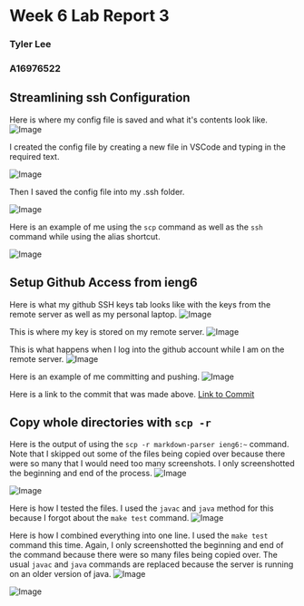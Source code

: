 # Week 6 Lab Report 3

### Tyler Lee
### A16976522

## Streamlining ssh Configuration
Here is where my config file is saved and what it's contents look like.
![Image](configpicture.png)

I created the config file by creating a new file in VSCode and typing in the required text.

![Image](creatingconfig.png)

Then I saved the config file into my .ssh folder.

![Image](savingconfig.png)

Here is an example of me using the `scp` command as well as the `ssh` command while using the alias shortcut.

![Image](loginandscp.png)

## Setup Github Access from ieng6
Here is what my github SSH keys tab looks like with the keys from the remote server as well as my personal laptop.
![Image](sshkey.png)

This is where my key is stored on my remote server.
![Image](privatekey.png)

This is what happens when I log into the github account while I am on the remote server.
![Image](githubloginterminal.png)

Here is an example of me committing and pushing.
![Image](commitandpush.png)

Here is a link to the commit that was made above.
[Link to Commit](https://github.com/tcl002/cse15l-lab-reports/commit/a84e948940be1af2299dfe2963159215378c07c3)


## Copy whole directories with `scp -r`
Here is the output of using the `scp -r markdown-parser ieng6:~` command. Note that I skipped out some of the files being copied over because there were so many that I would need too many screenshots. I only screenshotted the beginning and end of the process.
![Image](scp-r.png)

![Image](scp-r2.png)

Here is how I tested the files. I used the `javac` and `java` method for this because I forgot about the `make test` command.
![Image](testing.png)

Here is how I combined everything into one line. I used the `make test` command this time. Again, I only screenshotted the beginning and end of the command because there were so many files being copied over. The usual `javac` and `java` commands are replaced because the server is running on an older version of java.
![Image](scpandtest1.png)

![Image](scpandtest2.png)